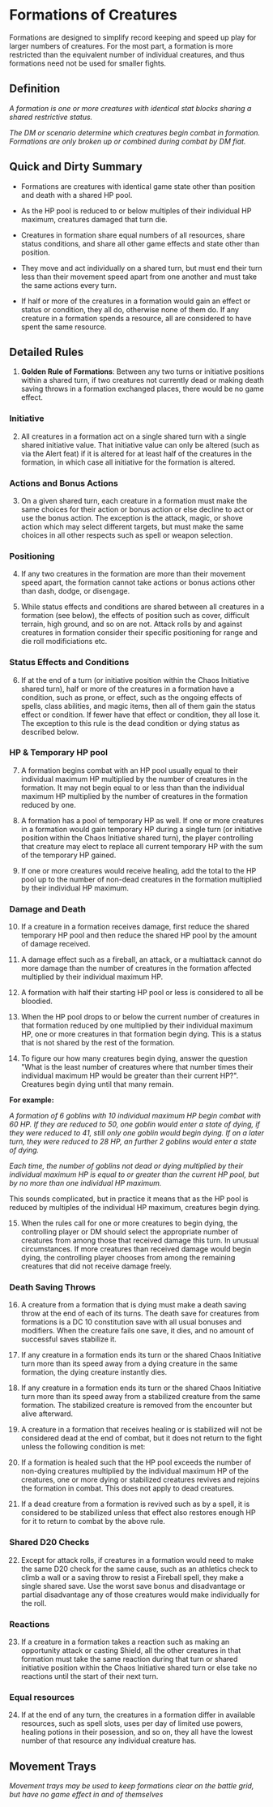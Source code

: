 # Formations of Creatures

Formations are designed to simplify record keeping and speed up play for larger numbers of creatures. For the most part, a formation is more restricted than the equivalent number of individual creatures, and thus formations need not be used for smaller fights.

## Definition

*A formation is one or more creatures with identical stat blocks sharing a shared restrictive status.*

*The DM or scenario determine which creatures begin combat in formation. Formations are only broken up or combined during combat by DM fiat.*

## Quick and Dirty Summary

* Formations are creatures with identical game state other than position and death with a shared HP pool. 

* As the HP pool is reduced to or below multiples of their individual HP maximum, creatures damaged that turn die.

* Creatures in formation share equal numbers of all resources, share status conditions, and share all other game effects and state other than position.

* They move and act individually on a shared turn, but must end their turn less than their movement speed apart from one another and must take the same actions every turn.

* If half or more of the creatures in a formation would gain an effect or status or condition, they all do, otherwise none of them do. If any creature in a formation spends a resource, all are considered to have spent the same resource.

## Detailed Rules

1. **Golden Rule of Formations**: Between any two turns or initiative positions within a shared turn, if two creatures not currently dead or making death saving throws in a formation exchanged places, there would be no game effect.

### Initiative

2. All creatures in a formation act on a single shared turn with a single shared initiative value. That initiative value can only be altered (such as via the Alert feat) if it is altered for at least half of the creatures in the formation, in which case all initiative for the formation is altered.

### Actions and Bonus Actions

3. On a given shared turn, each creature in a formation must make the same choices for their action or bonus action or else decline to act or use the bonus action. The exception is the attack, magic, or shove action which may select different targets, but must make the same choices in all other respects such as spell or weapon selection.

### Positioning

4. If any two creatures in the formation are more than their movement speed apart, the formation cannot take actions or bonus actions other than dash, dodge, or disengage.

5. While status effects and conditions are shared between all creatures in a formation (see below), the effects of position such as cover, difficult terrain, high ground, and so on are not. Attack rolls by and against creatures in formation consider their specific positioning for range and die roll modificiations etc.

### Status Effects and Conditions

6. If at the end of a turn (or initiative position within the Chaos Initiative shared turn), half or more of the creatures in a formation have a condition, such as prone, or effect, such as the ongoing effects of spells, class abilities, and magic items, then all of them gain the status effect or condition. If fewer have that effect or condition, they all lose it. The exception to this rule is the dead condition or dying status as described below.

### HP & Temporary HP pool

7. A formation begins combat with an HP pool usually equal to their individual maximum HP multiplied by the number of creatures in the formation. It may not begin equal to or less than than the individual maximum HP multiplied by the number of creatures in the formation reduced by one.

8. A formation has a pool of temporary HP as well. If one or more creatures in a formation would gain temporary HP during a single turn (or initiative position within the Chaos Initiative shared turn), the player controlling that creature may elect to replace all current temporary HP with the sum of the temporary HP gained.

9. If one or more creatures would receive healing, add the total to the HP pool up to the number of non-dead creatures in the formation multiplied by their individual HP maximum.

### Damage and Death

10. If a creature in a formation receives damage, first reduce the shared temporary HP pool and then reduce the shared HP pool by the amount of damage received.

11. A damage effect such as a fireball, an attack, or a multiattack cannot do more damage than the number of creatures in the formation affected multiplied by their individual maximum HP.

12. A formation with half their starting HP pool or less is considered to all be bloodied.

13. When the HP pool drops to or below the current number of creatures in that formation reduced by one multiplied by their individual maximum HP, one or more creatures in that formation begin dying. This is a status that is not shared by the rest of the formation.

14. To figure our how many creatures begin dying, answer the question "What is the least number of creatures where that number times their individual maximum HP would be greater than their current HP?". Creatures begin dying until that many remain.

**For example:**

*A formation of 6 goblins with 10 individual maximum HP begin combat with 60 HP. If they are reduced to 50, one goblin would enter a state of dying, if they were reduced to 41, still only one goblin would begin dying. If on a later turn, they were reduced to 28 HP, an further 2 goblins would enter a state of dying.*

*Each time, the number of goblins not dead or dying multiplied by their individual maximum HP is equal to or greater than the current HP pool, but by no more than one individual HP maximum.*

This sounds complicated, but in practice it means that as the HP pool is reduced by multiples of the individual HP maximum, creatures begin dying.

15. When the rules call for one or more creatures to begin dying, the controlling player or DM should select the appropriate number of creatures from among those that received damage this turn. In unusual circumstances. If more creatures than received damage would begin dying, the controlling player chooses from among the remaining creatures that did not receive damage freely.

### Death Saving Throws

16. A creature from a formation that is dying must make a death saving throw at the end of each of its turns. The death save for creatures from formations is a DC 10 constitution save with all usual bonuses and modifiers. When the creature fails one save, it dies, and no amount of successful saves stabilize it.

17. If any creature in a formation ends its turn or the shared Chaos Initiative turn more than its speed away from a dying creature in the same formation, the dying creature instantly dies.

18. If any creature in a formation ends its turn or the shared Chaos Initiative turn more than its speed away from a stabilized creature from the same formation. The stabilized creature is removed from the encounter but alive afterward.

19. A creature in a formation that receives healing or is stabilized will not be considered dead at the end of combat, but it does not return to the fight unless the following condition is met:

20. If a formation is healed such that the HP pool exceeds the number of non-dying creatures multiplied by the individual maximum HP of the creatures, one or more dying or stabilized creatures revives and rejoins the formation in combat. This does not apply to dead creatures.

21. If a dead creature from a formation is revived such as by a spell, it is considered to be stabilized unless that effect also restores enough HP for it to return to combat by the above rule.

### Shared D20 Checks

22. Except for attack rolls, if creatures in a formation would need to make the same D20 check for the same cause, such as an athletics check to climb a wall or a saving throw to resist a Fireball spell, they make a single shared save. Use the worst save bonus and disadvantage or partial disadvantage any of those creatures would make individually for the roll.

### Reactions

23. If a creature in a formation takes a reaction such as making an opportunity attack or casting Shield, all the other creatures in that formation must take the same reaction during that turn or shared initiative position within the Chaos Initiative shared turn or else take no reactions until the start of their next turn.

### Equal resources

24. If at the end of any turn, the creatures in a formation differ in available resources, such as spell slots, uses per day of limited use powers, healing potions in their posession, and so on, they all have the lowest number of that resource any individual creature has.

## Movement Trays

*Movement trays may be used to keep formations clear on the battle grid, but have no game effect in and of themselves*